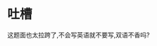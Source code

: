 <!--
 * @Github: https://github.com/Certseeds
 * @Author: nanoseeds
 * @Date: 2021-04-16 10:08:58
 * @LastEditors: nanoseeds
 * @LastEditTime: 2021-04-16 13:24:57
 * @License: CC-BY-NC-SA_V4_0 or any later version 
 -->

# 吐槽

这题面也太拉跨了,不会写英语就不要写,双语不香吗?